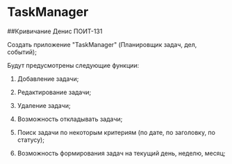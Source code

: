 TaskManager
==========
##Кривичание Денис ПОИТ-131

Создать приложение "TaskManager" (Планировщик задач, дел, событий);

Будут предусмотрены следующие функции: 

1. Добавление задачи;

2. Редактирование задачи;

3. Удаление задачи;

4. Возможность откладывать задачи;

5. Поиск задачи по некоторым критериям (по дате, по заголовку, по статусу);

6. Возможность формирования задач на текущий день, неделю, месяц;



